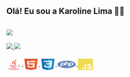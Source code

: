 <div>
  
## Olá! Eu sou a Karoline Lima 🙂👋


<br/>

<div> 
    <a href="https://www.linkedin.com/in/karoline-lima/" target="_blank"><img src="https://img.shields.io/badge/-LinkedIn-%230077B5?style=for-the-badge&logo=linkedin&logoColor=white" target="_blank"></a>     
</div>

<br/>

<div>
  <a href="https://github.com/KarolineLima">
  <img height="180em" src="https://github-readme-stats.vercel.app/api?username=karolinelima&show_icons=true&theme=material-palenight&include_all_commits=true&count_private=true"/>
  <img height="180em" src="https://github-readme-stats.vercel.app/api/top-langs/?username=karolinelima&layout=compact&langs_count=7&theme=material-palenight"/>
</div>
  

  
 <div style="display: inline_block"><br>
    <img align="center" alt="Karol-Java" height="30" width="40" src="https://raw.githubusercontent.com/devicons/devicon/master/icons/java/java-plain.svg">
    <img align="center" alt="Karol-HTML" height="30" width="40" src="https://raw.githubusercontent.com/devicons/devicon/master/icons/html5/html5-original.svg">
    <img align="center" alt="Karol-CSS" height="30" width="40" src="https://raw.githubusercontent.com/devicons/devicon/master/icons/css3/css3-original.svg"> 
    <img align="center" alt="Karol-php" height="40" width="50" src="https://raw.githubusercontent.com/devicons/devicon/master/icons/php/php-plain.svg">
    <img align="center" alt="Karol-Js" height="30" width="40" src="https://raw.githubusercontent.com/devicons/devicon/master/icons/javascript/javascript-plain.svg">
 </div>
  
 </div>
  
<!--
**KarolineLima/KarolineLima** is a ✨ _special_ ✨ repository because its `README.md` (this file) appears on your GitHub profile.

Here are some ideas to get you started:

- 🔭 I’m currently working on ...
- 🌱 I’m currently learning ...
- 👯 I’m looking to collaborate on ...
- 🤔 I’m looking for help with ...
- 💬 Ask me about ...
- 📫 How to reach me: ...
- 😄 Pronouns: ...
- ⚡ Fun fact: ...
-->
